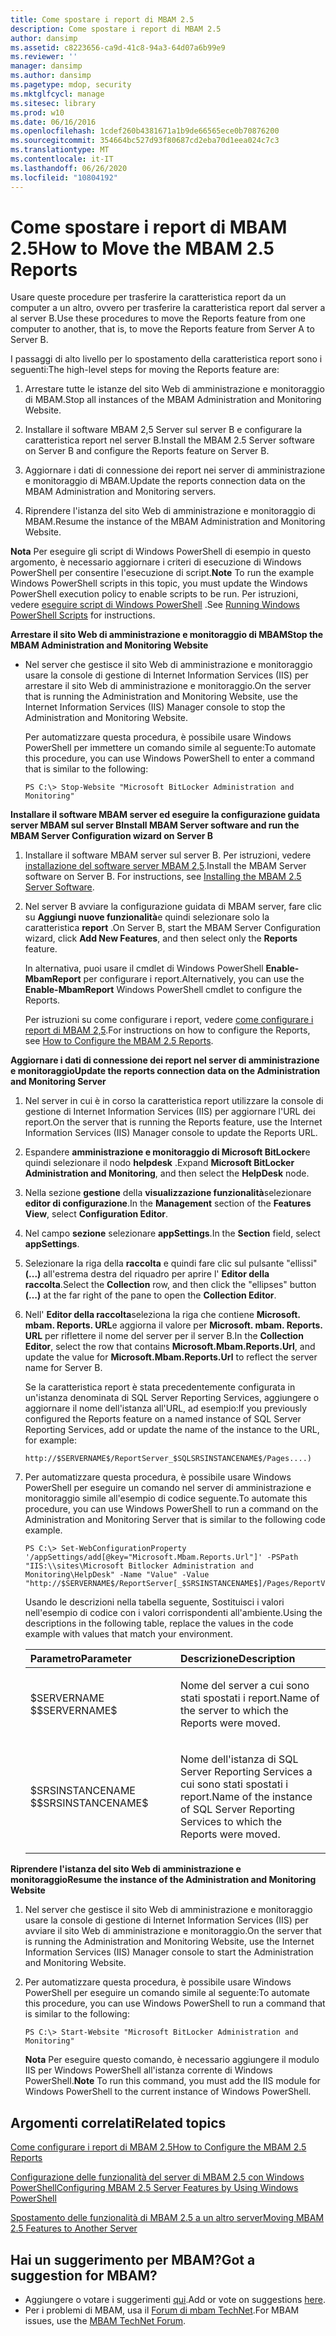 ```yaml
---
title: Come spostare i report di MBAM 2.5
description: Come spostare i report di MBAM 2.5
author: dansimp
ms.assetid: c8223656-ca9d-41c8-94a3-64d07a6b99e9
ms.reviewer: ''
manager: dansimp
ms.author: dansimp
ms.pagetype: mdop, security
ms.mktglfcycl: manage
ms.sitesec: library
ms.prod: w10
ms.date: 06/16/2016
ms.openlocfilehash: 1cdef260b4381671a1b9de66565ece0b70876200
ms.sourcegitcommit: 354664bc527d93f80687cd2eba70d1eea024c7c3
ms.translationtype: MT
ms.contentlocale: it-IT
ms.lasthandoff: 06/26/2020
ms.locfileid: "10804192"
---
```

# <span data-ttu-id="7388d-103">Come spostare i report di MBAM 2.5</span><span class="sxs-lookup"><span data-stu-id="7388d-103">How to Move the MBAM 2.5 Reports</span></span>


<span data-ttu-id="7388d-104">Usare queste procedure per trasferire la caratteristica report da un computer a un altro, ovvero per trasferire la caratteristica report dal server a al server B.</span><span class="sxs-lookup"><span data-stu-id="7388d-104">Use these procedures to move the Reports feature from one computer to another, that is, to move the Reports feature from Server A to Server B.</span></span>

<span data-ttu-id="7388d-105">I passaggi di alto livello per lo spostamento della caratteristica report sono i seguenti:</span><span class="sxs-lookup"><span data-stu-id="7388d-105">The high-level steps for moving the Reports feature are:</span></span>

1.  <span data-ttu-id="7388d-106">Arrestare tutte le istanze del sito Web di amministrazione e monitoraggio di MBAM.</span><span class="sxs-lookup"><span data-stu-id="7388d-106">Stop all instances of the MBAM Administration and Monitoring Website.</span></span>

2.  <span data-ttu-id="7388d-107">Installare il software MBAM 2,5 Server sul server B e configurare la caratteristica report nel server B.</span><span class="sxs-lookup"><span data-stu-id="7388d-107">Install the MBAM 2.5 Server software on Server B and configure the Reports feature on Server B.</span></span>

3.  <span data-ttu-id="7388d-108">Aggiornare i dati di connessione dei report nei server di amministrazione e monitoraggio di MBAM.</span><span class="sxs-lookup"><span data-stu-id="7388d-108">Update the reports connection data on the MBAM Administration and Monitoring servers.</span></span>

4.  <span data-ttu-id="7388d-109">Riprendere l'istanza del sito Web di amministrazione e monitoraggio di MBAM.</span><span class="sxs-lookup"><span data-stu-id="7388d-109">Resume the instance of the MBAM Administration and Monitoring Website.</span></span>

<span data-ttu-id="7388d-110">**Nota**  Per eseguire gli script di Windows PowerShell di esempio in questo argomento, è necessario aggiornare i criteri di esecuzione di Windows PowerShell per consentire l'esecuzione di script.</span><span class="sxs-lookup"><span data-stu-id="7388d-110">**Note** To run the example Windows PowerShell scripts in this topic, you must update the Windows PowerShell execution policy to enable scripts to be run.</span></span> <span data-ttu-id="7388d-111">Per istruzioni, vedere [eseguire script di Windows PowerShell](https://technet.microsoft.com/library/ee176949.aspx) .</span><span class="sxs-lookup"><span data-stu-id="7388d-111">See [Running Windows PowerShell Scripts](https://technet.microsoft.com/library/ee176949.aspx) for instructions.</span></span>

 

**<span data-ttu-id="7388d-112">Arrestare il sito Web di amministrazione e monitoraggio di MBAM</span><span class="sxs-lookup"><span data-stu-id="7388d-112">Stop the MBAM Administration and Monitoring Website</span></span>**

-   <span data-ttu-id="7388d-113">Nel server che gestisce il sito Web di amministrazione e monitoraggio usare la console di gestione di Internet Information Services (IIS) per arrestare il sito Web di amministrazione e monitoraggio.</span><span class="sxs-lookup"><span data-stu-id="7388d-113">On the server that is running the Administration and Monitoring Website, use the Internet Information Services (IIS) Manager console to stop the Administration and Monitoring Website.</span></span>

    <span data-ttu-id="7388d-114">Per automatizzare questa procedura, è possibile usare Windows PowerShell per immettere un comando simile al seguente:</span><span class="sxs-lookup"><span data-stu-id="7388d-114">To automate this procedure, you can use Windows PowerShell to enter a command that is similar to the following:</span></span>

    ``` syntax
    PS C:\> Stop-Website "Microsoft BitLocker Administration and Monitoring"
    ```

**<span data-ttu-id="7388d-115">Installare il software MBAM server ed eseguire la configurazione guidata server MBAM sul server B</span><span class="sxs-lookup"><span data-stu-id="7388d-115">Install MBAM Server software and run the MBAM Server Configuration wizard on Server B</span></span>**

1.  <span data-ttu-id="7388d-116">Installare il software MBAM server sul server B. Per istruzioni, vedere [installazione del software server MBAM 2,5](installing-the-mbam-25-server-software.md).</span><span class="sxs-lookup"><span data-stu-id="7388d-116">Install the MBAM Server software on Server B. For instructions, see [Installing the MBAM 2.5 Server Software](installing-the-mbam-25-server-software.md).</span></span>

2.  <span data-ttu-id="7388d-117">Nel server B avviare la configurazione guidata di MBAM server, fare clic su **Aggiungi nuove funzionalità**e quindi selezionare solo la caratteristica **report** .</span><span class="sxs-lookup"><span data-stu-id="7388d-117">On Server B, start the MBAM Server Configuration wizard, click **Add New Features**, and then select only the **Reports** feature.</span></span>

    <span data-ttu-id="7388d-118">In alternativa, puoi usare il cmdlet di Windows PowerShell **Enable-MbamReport** per configurare i report.</span><span class="sxs-lookup"><span data-stu-id="7388d-118">Alternatively, you can use the **Enable-MbamReport** Windows PowerShell cmdlet to configure the Reports.</span></span>

    <span data-ttu-id="7388d-119">Per istruzioni su come configurare i report, vedere [come configurare i report di MBAM 2,5](how-to-configure-the-mbam-25-reports.md).</span><span class="sxs-lookup"><span data-stu-id="7388d-119">For instructions on how to configure the Reports, see [How to Configure the MBAM 2.5 Reports](how-to-configure-the-mbam-25-reports.md).</span></span>

**<span data-ttu-id="7388d-120">Aggiornare i dati di connessione dei report nel server di amministrazione e monitoraggio</span><span class="sxs-lookup"><span data-stu-id="7388d-120">Update the reports connection data on the Administration and Monitoring Server</span></span>**

1.  <span data-ttu-id="7388d-121">Nel server in cui è in corso la caratteristica report utilizzare la console di gestione di Internet Information Services (IIS) per aggiornare l'URL dei report.</span><span class="sxs-lookup"><span data-stu-id="7388d-121">On the server that is running the Reports feature, use the Internet Information Services (IIS) Manager console to update the Reports URL.</span></span>

2.  <span data-ttu-id="7388d-122">Espandere **amministrazione e monitoraggio di Microsoft BitLocker**e quindi selezionare il nodo **helpdesk** .</span><span class="sxs-lookup"><span data-stu-id="7388d-122">Expand **Microsoft BitLocker Administration and Monitoring**, and then select the **HelpDesk** node.</span></span>

3.  <span data-ttu-id="7388d-123">Nella sezione **gestione** della **visualizzazione funzionalità**selezionare **editor di configurazione**.</span><span class="sxs-lookup"><span data-stu-id="7388d-123">In the **Management** section of the **Features View**, select **Configuration Editor**.</span></span>

4.  <span data-ttu-id="7388d-124">Nel campo **sezione** selezionare **appSettings**.</span><span class="sxs-lookup"><span data-stu-id="7388d-124">In the **Section** field, select **appSettings**.</span></span>

5.  <span data-ttu-id="7388d-125">Selezionare la riga della **raccolta** e quindi fare clic sul pulsante "ellissi" **(...)** all'estrema destra del riquadro per aprire l' **Editor della raccolta**.</span><span class="sxs-lookup"><span data-stu-id="7388d-125">Select the **Collection** row, and then click the "ellipses" button **(…)** at the far right of the pane to open the **Collection Editor**.</span></span>

6.  <span data-ttu-id="7388d-126">Nell' **Editor della raccolta**seleziona la riga che contiene **Microsoft. mbam. Reports. URL**e aggiorna il valore per **Microsoft. mbam. Reports. URL** per riflettere il nome del server per il server B.</span><span class="sxs-lookup"><span data-stu-id="7388d-126">In the **Collection Editor**, select the row that contains **Microsoft.Mbam.Reports.Url**, and update the value for **Microsoft.Mbam.Reports.Url** to reflect the server name for Server B.</span></span>

    <span data-ttu-id="7388d-127">Se la caratteristica report è stata precedentemente configurata in un'istanza denominata di SQL Server Reporting Services, aggiungere o aggiornare il nome dell'istanza all'URL, ad esempio:</span><span class="sxs-lookup"><span data-stu-id="7388d-127">If you previously configured the Reports feature on a named instance of SQL Server Reporting Services, add or update the name of the instance to the URL, for example:</span></span>

    `http://$SERVERNAME$/ReportServer_$SQLSRSINSTANCENAME$/Pages....)`

7.  <span data-ttu-id="7388d-128">Per automatizzare questa procedura, è possibile usare Windows PowerShell per eseguire un comando nel server di amministrazione e monitoraggio simile all'esempio di codice seguente.</span><span class="sxs-lookup"><span data-stu-id="7388d-128">To automate this procedure, you can use Windows PowerShell to run a command on the Administration and Monitoring Server that is similar to the following code example.</span></span>

    ``` syntax
    PS C:\> Set-WebConfigurationProperty '/appSettings/add[@key="Microsoft.Mbam.Reports.Url"]' -PSPath "IIS:\\sites\Microsoft Bitlocker Administration and Monitoring\HelpDesk" -Name "Value" -Value "http://$SERVERNAME$/ReportServer[_$SRSINSTANCENAME$]/Pages/ReportViewer.aspx?/Microsoft+BitLocker+Administration+and+Monitoring/"
    ```

    <span data-ttu-id="7388d-129">Usando le descrizioni nella tabella seguente, Sostituisci i valori nell'esempio di codice con i valori corrispondenti all'ambiente.</span><span class="sxs-lookup"><span data-stu-id="7388d-129">Using the descriptions in the following table, replace the values in the code example with values that match your environment.</span></span>

    <table>
    <colgroup>
    <col width="50%" />
    <col width="50%" />
    </colgroup>
    <thead>
    <tr class="header">
    <th align="left"><span data-ttu-id="7388d-130">Parametro</span><span class="sxs-lookup"><span data-stu-id="7388d-130">Parameter</span></span></th>
    <th align="left"><span data-ttu-id="7388d-131">Descrizione</span><span class="sxs-lookup"><span data-stu-id="7388d-131">Description</span></span></th>
    </tr>
    </thead>
    <tbody>
    <tr class="odd">
    <td align="left"><p><span data-ttu-id="7388d-132">$SERVERNAME $</span><span class="sxs-lookup"><span data-stu-id="7388d-132">$SERVERNAME$</span></span></p></td>
    <td align="left"><p><span data-ttu-id="7388d-133">Nome del server a cui sono stati spostati i report.</span><span class="sxs-lookup"><span data-stu-id="7388d-133">Name of the server to which the Reports were moved.</span></span></p></td>
    </tr>
    <tr class="even">
    <td align="left"><p><span data-ttu-id="7388d-134">$SRSINSTANCENAME $</span><span class="sxs-lookup"><span data-stu-id="7388d-134">$SRSINSTANCENAME$</span></span></p></td>
    <td align="left"><p><span data-ttu-id="7388d-135">Nome dell'istanza di SQL Server Reporting Services a cui sono stati spostati i report.</span><span class="sxs-lookup"><span data-stu-id="7388d-135">Name of the instance of SQL Server Reporting Services to which the Reports were moved.</span></span></p></td>
    </tr>
    </tbody>
    </table>

     

**<span data-ttu-id="7388d-136">Riprendere l'istanza del sito Web di amministrazione e monitoraggio</span><span class="sxs-lookup"><span data-stu-id="7388d-136">Resume the instance of the Administration and Monitoring Website</span></span>**

1.  <span data-ttu-id="7388d-137">Nel server che gestisce il sito Web di amministrazione e monitoraggio usare la console di gestione di Internet Information Services (IIS) per avviare il sito Web di amministrazione e monitoraggio.</span><span class="sxs-lookup"><span data-stu-id="7388d-137">On the server that is running the Administration and Monitoring Website, use the Internet Information Services (IIS) Manager console to start the Administration and Monitoring Website.</span></span>

2.  <span data-ttu-id="7388d-138">Per automatizzare questa procedura, è possibile usare Windows PowerShell per eseguire un comando simile al seguente:</span><span class="sxs-lookup"><span data-stu-id="7388d-138">To automate this procedure, you can use Windows PowerShell to run a command that is similar to the following:</span></span>

    ``` syntax
    PS C:\> Start-Website "Microsoft BitLocker Administration and Monitoring"
    ```

    <span data-ttu-id="7388d-139">**Nota**  Per eseguire questo comando, è necessario aggiungere il modulo IIS per Windows PowerShell all'istanza corrente di Windows PowerShell.</span><span class="sxs-lookup"><span data-stu-id="7388d-139">**Note** To run this command, you must add the IIS module for Windows PowerShell to the current instance of Windows PowerShell.</span></span>

     



## <span data-ttu-id="7388d-140">Argomenti correlati</span><span class="sxs-lookup"><span data-stu-id="7388d-140">Related topics</span></span>


[<span data-ttu-id="7388d-141">Come configurare i report di MBAM 2.5</span><span class="sxs-lookup"><span data-stu-id="7388d-141">How to Configure the MBAM 2.5 Reports</span></span>](how-to-configure-the-mbam-25-reports.md)

[<span data-ttu-id="7388d-142">Configurazione delle funzionalità del server di MBAM 2.5 con Windows PowerShell</span><span class="sxs-lookup"><span data-stu-id="7388d-142">Configuring MBAM 2.5 Server Features by Using Windows PowerShell</span></span>](configuring-mbam-25-server-features-by-using-windows-powershell.md)

[<span data-ttu-id="7388d-143">Spostamento delle funzionalità di MBAM 2.5 a un altro server</span><span class="sxs-lookup"><span data-stu-id="7388d-143">Moving MBAM 2.5 Features to Another Server</span></span>](moving-mbam-25-features-to-another-server.md)

 
## <span data-ttu-id="7388d-144">Hai un suggerimento per MBAM?</span><span class="sxs-lookup"><span data-stu-id="7388d-144">Got a suggestion for MBAM?</span></span>
- <span data-ttu-id="7388d-145">Aggiungere o votare i suggerimenti [qui](http://mbam.uservoice.com/forums/268571-microsoft-bitlocker-administration-and-monitoring).</span><span class="sxs-lookup"><span data-stu-id="7388d-145">Add or vote on suggestions [here](http://mbam.uservoice.com/forums/268571-microsoft-bitlocker-administration-and-monitoring).</span></span>
- <span data-ttu-id="7388d-146">Per i problemi di MBAM, usa il [Forum di mbam TechNet](https://social.technet.microsoft.com/Forums/home?forum=mdopmbam).</span><span class="sxs-lookup"><span data-stu-id="7388d-146">For MBAM issues, use the [MBAM TechNet Forum](https://social.technet.microsoft.com/Forums/home?forum=mdopmbam).</span></span>
 





